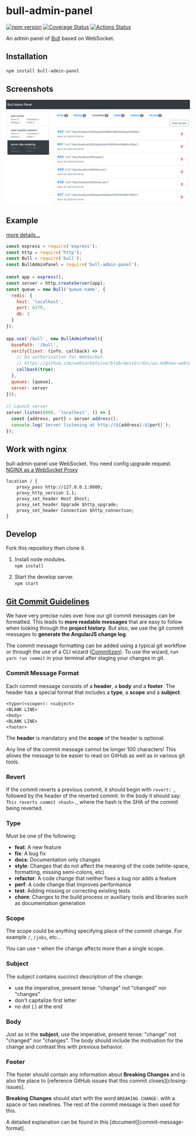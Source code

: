 # bull-admin-panel
[![npm version](https://badge.fury.io/js/bull-admin-panel.svg)](https://www.npmjs.com/package/bull-admin-panel)
[![Coverage Status](https://coveralls.io/repos/github/kelp404/bull-admin-panel/badge.svg?branch=master)](https://coveralls.io/github/kelp404/bull-admin-panel?branch=master)
[![Actions Status](https://github.com/kelp404/bull-admin-panel/workflows/test%20and%20upload%20coveralls/badge.svg)](https://github.com/kelp404/bull-admin-panel/actions)

An admin panel of [Bull](https://github.com/OptimalBits/bull) based on WebSocket.


## Installation
```bash
npm install bull-admin-panel
```

## Screenshots
<img src="_screenshots/screenshots-01.png"/>


## Example
[more details...](/example)
```js
const express = require('express');
const http = require('http');
const Bull = require('bull');
const BullAdminPanel = require('bull-admin-panel');

const app = express();
const server = http.createServer(app);
const queue = new Bull('queue-name', {
  redis: {
    host: 'localhost',
    port: 6379,
    db: 1
  }
});

app.use('/bull', new BullAdminPanel({
  basePath: '/bull',
  verifyClient: (info, callback) => {
    // Do authorization for WebSocket.
    // https://github.com/websockets/ws/blob/master/doc/ws.md#new-websocketserveroptions-callback
    callback(true);
  },
  queues: [queue],
  server: server
}));

// Launch server
server.listen(8000, 'localhost', () => {
  const {address, port} = server.address();
  console.log(`Server listening at http://${address}:${port}`);
});
```


## Work with nginx
bull-admin-panel use WebSocket. You need config upgrade request.  
[NGINX as a WebSocket Proxy](https://www.nginx.com/blog/websocket-nginx/)
```
location / {
    proxy_pass http://127.0.0.1:8080;
    proxy_http_version 1.1;
    proxy_set_header Host $host;
    proxy_set_header Upgrade $http_upgrade;
    proxy_set_header Connection $http_connection;
}
```


## Develop
Fork this repository then clone it.  
1. Install node modules.  
`npm install`

2. Start the develop server.    
`npm start`


## [Git Commit Guidelines](https://github.com/angular/angular.js/blob/master/DEVELOPERS.md#-git-commit-guidelines)

We have very precise rules over how our git commit messages can be formatted.  This leads to **more
readable messages** that are easy to follow when looking through the **project history**.  But also,
we use the git commit messages to **generate the AngularJS change log**.

The commit message formatting can be added using a typical git workflow or through the use of a CLI
wizard ([Commitizen](https://github.com/commitizen/cz-cli)). To use the wizard, run `yarn run commit`
in your terminal after staging your changes in git.

### Commit Message Format
Each commit message consists of a **header**, a **body** and a **footer**.  The header has a special
format that includes a **type**, a **scope** and a **subject**:

```
<type>(<scope>): <subject>
<BLANK LINE>
<body>
<BLANK LINE>
<footer>
```

The **header** is mandatory and the **scope** of the header is optional.

Any line of the commit message cannot be longer 100 characters! This allows the message to be easier
to read on GitHub as well as in various git tools.

### Revert
If the commit reverts a previous commit, it should begin with `revert: `, followed by the header
of the reverted commit.
In the body it should say: `This reverts commit <hash>.`, where the hash is the SHA of the commit
being reverted.

### Type
Must be one of the following:

* **feat**: A new feature
* **fix**: A bug fix
* **docs**: Documentation only changes
* **style**: Changes that do not affect the meaning of the code (white-space, formatting, missing
  semi-colons, etc)
* **refactor**: A code change that neither fixes a bug nor adds a feature
* **perf**: A code change that improves performance
* **test**: Adding missing or correcting existing tests
* **chore**: Changes to the build process or auxiliary tools and libraries such as documentation
  generation

### Scope
The scope could be anything specifying place of the commit change. For example `/`,
`/jobs`, etc...

You can use `*` when the change affects more than a single scope.

### Subject
The subject contains succinct description of the change:

* use the imperative, present tense: "change" not "changed" nor "changes"
* don't capitalize first letter
* no dot (.) at the end

### Body
Just as in the **subject**, use the imperative, present tense: "change" not "changed" nor "changes".
The body should include the motivation for the change and contrast this with previous behavior.

### Footer
The footer should contain any information about **Breaking Changes** and is also the place to
[reference GitHub issues that this commit closes][closing-issues].

**Breaking Changes** should start with the word `BREAKING CHANGE:` with a space or two newlines.
The rest of the commit message is then used for this.

A detailed explanation can be found in this [document][commit-message-format].

